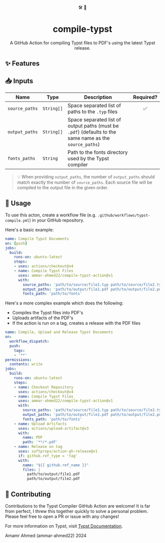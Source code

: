 <div align="center" >

  🛠️ :page_facing_up:

</div>

<h1 align="center">
  compile-typst
</h1>

<p align="center">
  A GitHub Action for compiling Typst files to PDF's using the latest Typst release.
</p>

## ✨ Features

## 📥 Inputs
| Name            | Type       | Description                                                                                              | Required? |
| --------------- | ---------- | -------------------------------------------------------------------------------------------------------- | :-------: |
| `source_paths`  | `String[]` | Space separated list of paths to the `.typ` files                                                        | ✅        |
| `output_paths`  | `String[]` | Space separated list of output paths (must be `.pdf`) (defaults to the same name as the `source_paths`)  |           |
| `fonts_paths`   | `String`   | Path to the fonts directory used by the Typst compiler                                                   |           |

> 💡 When providing `output_paths`, the number of `output_paths` should match exactly the number of `source_paths`. Each source file will be compiled to the output file in the given order.

## 🤸 Usage

To use this acton, create a workflow file (e.g. `.github/workflows/typst-compile.yml`) in your GitHub repository. 

Here's a basic example: 

```yaml
name: Compile Typst Documents
on: [push]
jobs:
  build:
    runs-on: ubuntu-latest
    steps:
    - uses: actions/checkout@v4
    - name: Compile Typst Files
      uses: ammar-ahmed22/compile-typst-action@v1
      with:
        source_paths: 'path/to/source/file1.typ path/to/source/file2.typ'
        output_paths: 'path/to/output/file1.pdf path/to/output/file2.pdf'
        fonts_path: 'path/to/fonts'
```

Here's a more complex example which does the following:
- Compiles the Typst files into PDF's
- Uploads artifacts of the PDF's
- If the action is run on a tag, creates a release with the PDF files

```yaml
name: Compile, Upload and Release Typst Documents
on:
  workflow_dispatch:
  push:
    tags:
    - '**'
permissions:
  contents: write
jobs:
  build:
    runs-on: ubuntu-latest
    steps:
    - name: Checkout Repository
      uses: actions/checkout@v4
    - name: Compile Typst Files
      uses: ammar-ahmed22/compile-typst-action@v1
      with:
        source_paths: 'path/to/source/file1.typ path/to/source/file2.typ'
        output_paths: 'path/to/output/file1.pdf path/to/output/file2.pdf'
        fonts_path: 'path/to/fonts'
    - name: Upload Artifacts
      uses: actions/upload-artifact@v3
      with:
        name: PDF
        path: '**/*.pdf'
    - name: Release on tag
      uses: softprops/action-gh-release@v1
      if: github.ref_type = 'tag'
      with:
        name: "${{ github.ref_name }}"
        files: |
          path/to/output/file1.pdf
          path/to/output/file2.pdf
```

## 🙌 Contributing
Contributions to the Typst Compiler GitHub Action are welcome! It is far from perfect, I threw  this together quickly to solve a personal problem. Please feel free to open a PR or issue with any changes!

For more information on Typst, visit [Typst Documentation](https://typst.app/docs/).

Amamr Ahmed (ammar-ahmed22) 2024